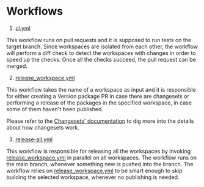 # Workflows

1. [ci.yml](./ci.yml)

This workflow runs on pull requests and it is supposed to run tests on the target branch. Since workspaces are isolated from each other, the workflow will perform a diff check to detect the workspaces with changes in order to speed up the checks.
Once all the checks succeed, the pull request can be merged.

2. [release_workspace.yml](./release_workspace.yml)

This workflow takes the name of a workspace as input and it is responsible for either creating a Version package PR in case there are changesets or performing a release of the packages in the specified workspace, in case some of them haven't been published.

Please refer to the [Changesets' documentation](https://github.com/changesets/changesets) to dig more into the details about how changesets work.

3. [release-all.yml](./release-all.yml)

This workflow is responsible for releasing all the workspaces by invoking [release_workspace.yml](./release_workspace.yml) in parallel on all workspaces. The workflow runs on the main branch, whenever something new is pushed into the branch. The workflow relies on [release_workspace.yml](./release_workspace.yml) to be smart enough to skip building the selected workspace, whenever no publishing is needed.
